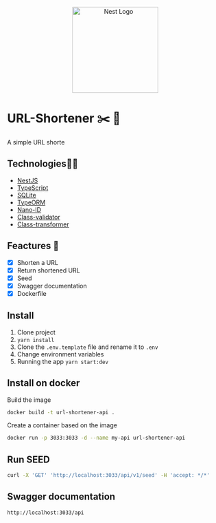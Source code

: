 <p align="center">
  <a href="http://nestjs.com/" target="blank"><img src="https://nestjs.com/img/logo-small.svg" width="200" alt="Nest Logo" /></a>
</p>

# URL-Shortener ✂️ 🔗

A simple URL shorte

## Technologies👨‍💻

- [NestJS](https://nestjs.com/)
- [TypeScript](https://www.typescriptlang.org/)
- [SQLite](https://www.sqlite.org/index.html)
- [TypeORM](https://typeorm.io/)
- [Nano-ID](https://www.npmjs.com/package/nanoid)
- [Class-validator](https://www.npmjs.com/package/class-validator)
- [Class-transformer](https://www.npmjs.com/package/class-transformer)

## Feactures 🦸

- [x] Shorten a URL
- [x] Return shortened URL
- [x] Seed
- [x] Swagger documentation
- [x] Dockerfile

## Install

1. Clone project
2. `yarn install`
3. Clone the `.env.template` file and rename it to `.env`
4. Change environment variables
5. Running the app `yarn start:dev`

## Install on docker

Build the image

```bash
docker build -t url-shortener-api .
```

Create a container based on the image

```bash
docker run -p 3033:3033 -d --name my-api url-shortener-api
```

## Run SEED

```bash
curl -X 'GET' 'http://localhost:3033/api/v1/seed' -H 'accept: */*'
```

## Swagger documentation

```bash
http://localhost:3033/api
```
